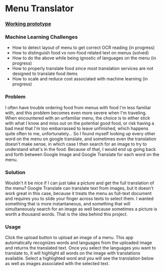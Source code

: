 # Menu Translator

### [Working prototype](https://menu-translator.herokuapp.com/)

### Machine Learning Challenges
- How to detect layout of menu to get correct OCR reading (in progress)
- How to distinguish food vs non-food related text on menus (solved)
- How to do the above while being ignostic of languages on the menu (in progress)
- How to properly translate food since most translation services are not designed to translate food items
- How to scale and reduce cost associated with machine learning (in progress)

### Problem
I often have trouble ordering food from menus with food I'm less familiar with, and this problem becomes even more severe when I'm traveling. When encountered with an unfamiliar menu, the choice is to either stick with what I know and miss out on the potential good food, or risk having a bad meal that I'm too embarrassed to leave unfinished, which happens quite often to me, unfortunately… So I found myself looking up every other word on the menu on google translate, and sometimes even the translation doesn't make sense, in which case I then search for an image to try to understand what's in the food. Because of that, I would end up going back and forth between Google Image and Google Translate for each word on the menu.

### Solution
Wouldn't it be nice if I can just take a picture and get the full translation of the menu? Google Translate can translate text from images, but it doesn't work great in this case, because it treats the menu as full-text document and requires you to slide your finger across texts to select them. I wanted something that is more instantaneous, and something that will simultaneously search for an image as well because sometimes a picture is worth a thousand words. That is the idea behind this project.

### Usage
Click the upload button to upload an image of a menu. This app automatically recognizes words and languages from the uploaded image and returns the translated text. Once you select the languages you want to translate to, it will highlight all words on the image with translations available. Select a highlighted word and you will see the translation below as well as images associated with the selected text.


